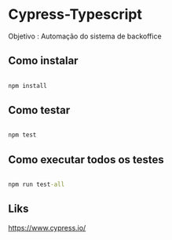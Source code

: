 # Cypress-Typescript

Objetivo : Automação do sistema de backoffice

## Como instalar

```cmd

npm install

```

## Como testar


```cmd

npm test

```

## Como executar todos os testes


```cmd

npm run test-all

```

## Liks

https://www.cypress.io/